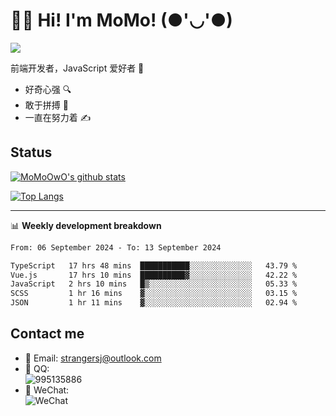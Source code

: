 # 👨‍🎓 Hi! I'm MoMo! (●'◡'●)

[![](https://img.shields.io/badge/-@MoMoOwO-%23181717?style=flat-square&logo=github)](https://github.com/MoMoOwO)

前端开发者，JavaScript 爱好者 💖
- 好奇心强 🔍
- 敢于拼搏 💪
- 一直在努力着 ✍

## Status

[![MoMoOwO's github stats](https://github-readme-stats.vercel.app/api?username=MoMoOwO&show_icons=true&theme=tokyonight)](https://github.com/MoMoOwO)

[![Top Langs](https://github-readme-stats.vercel.app/api/top-langs/?username=MoMoOwO&layout=compact&theme=tokyonight)](https://github.com/MoMoOwO)

---

📊 **Weekly development breakdown**

<!--START_SECTION:waka-->

```txt
From: 06 September 2024 - To: 13 September 2024

TypeScript   17 hrs 48 mins  ███████████░░░░░░░░░░░░░░   43.79 %
Vue.js       17 hrs 10 mins  ██████████▓░░░░░░░░░░░░░░   42.22 %
JavaScript   2 hrs 10 mins   █▒░░░░░░░░░░░░░░░░░░░░░░░   05.33 %
SCSS         1 hr 16 mins    ▓░░░░░░░░░░░░░░░░░░░░░░░░   03.15 %
JSON         1 hr 11 mins    ▓░░░░░░░░░░░░░░░░░░░░░░░░   02.94 %
```

<!--END_SECTION:waka-->

## Contact me

- 📧 Email: strangersj@outlook.com
- 🐧 QQ:  
  ![995135886](https://i.loli.net/2020/11/27/Yx6eDSQi34Va5IA.jpg)
- 💭 WeChat:  
  ![WeChat](https://i.loli.net/2020/11/27/wWX6uVoIQqig5KP.jpg)
  
